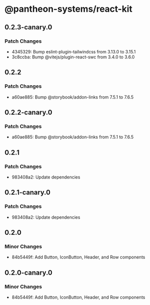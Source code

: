 # @pantheon-systems/react-kit

## 0.2.3-canary.0

### Patch Changes

- 4345329: Bump eslint-plugin-tailwindcss from 3.13.0 to 3.15.1
- 3c8ccba: Bump @vitejs/plugin-react-swc from 3.4.0 to 3.6.0

## 0.2.2

### Patch Changes

- a60ae885: Bump @storybook/addon-links from 7.5.1 to 7.6.5

## 0.2.2-canary.0

### Patch Changes

- a60ae885: Bump @storybook/addon-links from 7.5.1 to 7.6.5

## 0.2.1

### Patch Changes

- 983408a2: Update dependencies

## 0.2.1-canary.0

### Patch Changes

- 983408a2: Update dependencies

## 0.2.0

### Minor Changes

- 84b5449f: Add Button, IconButton, Header, and Row components

## 0.2.0-canary.0

### Minor Changes

- 84b5449f: Add Button, IconButton, Header, and Row components
